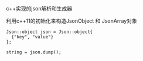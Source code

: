 c++实现的json解析和生成器

利用c++11的初始化来构造JsonObject 和 JsonArray对象

```
Json::object json = Json::object{
  {"key", "value"}
};

string = json.dump();
```
